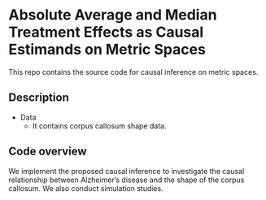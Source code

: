 # Absolute Average and Median Treatment Effects as Causal Estimands on Metric Spaces

This repo contains the source code for causal inference on metric spaces. 


## Description

- Data
  - It contains corpus callosum shape data.
  
## Code overview
We implement the proposed causal inference to investigate the causal relationship between Alzheimer’s disease and the shape of the corpus callosum.
We also conduct simulation studies. 
